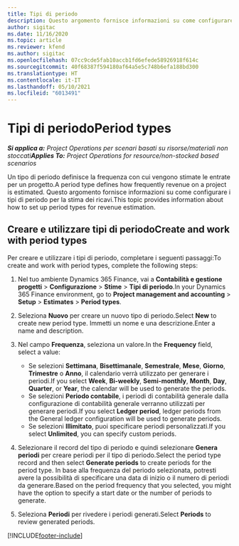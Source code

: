 ```yaml
---
title: Tipi di periodo
description: Questo argomento fornisce informazioni su come configurare i tipi di periodo per la stima dei ricavi.
author: sigitac
ms.date: 11/16/2020
ms.topic: article
ms.reviewer: kfend
ms.author: sigitac
ms.openlocfilehash: 07cc9cde5fab10accb1fd6efede58926918f614c
ms.sourcegitcommit: 40f68387f594180af64a5e5c748b6efa188bd300
ms.translationtype: HT
ms.contentlocale: it-IT
ms.lasthandoff: 05/10/2021
ms.locfileid: "6013491"
---
```

# <a name="period-types"></a><span data-ttu-id="a290b-103">Tipi di periodo</span><span class="sxs-lookup"><span data-stu-id="a290b-103">Period types</span></span>

<span data-ttu-id="a290b-104">_**Si applica a:** Project Operations per scenari basati su risorse/materiali non stoccati_</span><span class="sxs-lookup"><span data-stu-id="a290b-104">_**Applies To:** Project Operations for resource/non-stocked based scenarios_</span></span>

<span data-ttu-id="a290b-105">Un tipo di periodo definisce la frequenza con cui vengono stimate le entrate per un progetto.</span><span class="sxs-lookup"><span data-stu-id="a290b-105">A period type defines how frequently revenue on a project is estimated.</span></span> <span data-ttu-id="a290b-106">Questo argomento fornisce informazioni su come configurare i tipi di periodo per la stima dei ricavi.</span><span class="sxs-lookup"><span data-stu-id="a290b-106">This topic provides information about how to set up period types for revenue estimation.</span></span> 

## <a name="create-and-work-with-period-types"></a><span data-ttu-id="a290b-107">Creare e utilizzare tipi di periodo</span><span class="sxs-lookup"><span data-stu-id="a290b-107">Create and work with period types</span></span>
<span data-ttu-id="a290b-108">Per creare e utilizzare i tipi di periodo, completare i seguenti passaggi:</span><span class="sxs-lookup"><span data-stu-id="a290b-108">To create and work with period types, complete the following steps:</span></span>

1. <span data-ttu-id="a290b-109">Nel tuo ambiente Dynamics 365 Finance, vai a **Contabilità e gestione progetti** > **Configurazione** > **Stime** > **Tipi di periodo**.</span><span class="sxs-lookup"><span data-stu-id="a290b-109">In your Dynamics 365 Finance environment, go to **Project management and accounting** > **Setup** > **Estimates** > **Period types**.</span></span>
2. <span data-ttu-id="a290b-110">Seleziona **Nuovo** per creare un nuovo tipo di periodo.</span><span class="sxs-lookup"><span data-stu-id="a290b-110">Select **New** to create new period type.</span></span> <span data-ttu-id="a290b-111">Immetti un nome e una descrizione.</span><span class="sxs-lookup"><span data-stu-id="a290b-111">Enter a name and description.</span></span>
3. <span data-ttu-id="a290b-112">Nel campo **Frequenza**, seleziona un valore.</span><span class="sxs-lookup"><span data-stu-id="a290b-112">In the **Frequency** field, select a value:</span></span>

    - <span data-ttu-id="a290b-113">Se selezioni **Settimana**, **Bisettimanale**, **Semestrale**, **Mese**, **Giorno**, **Trimestre** o **Anno**, il calendario verrà utilizzato per generare i periodi.</span><span class="sxs-lookup"><span data-stu-id="a290b-113">If you select **Week**, **Bi-weekly**, **Semi-monthly**, **Month**, **Day**, **Quarter**, or **Year**, the calendar will be used to generate the periods.</span></span> 
    - <span data-ttu-id="a290b-114">Se selezioni **Periodo contabile**, i periodi di contabilità generale dalla configurazione di contabilità generale verranno utilizzati per generare periodi.</span><span class="sxs-lookup"><span data-stu-id="a290b-114">If you select **Ledger period**, ledger periods from the General ledger configuration will be used to generate periods.</span></span>
    - <span data-ttu-id="a290b-115">Se selezioni **Illimitato**, puoi specificare periodi personalizzati.</span><span class="sxs-lookup"><span data-stu-id="a290b-115">If you select **Unlimited**, you can specify custom periods.</span></span>
4. <span data-ttu-id="a290b-116">Selezionare il record del tipo di periodo e quindi selezionare **Genera periodi** per creare periodi per il tipo di periodo.</span><span class="sxs-lookup"><span data-stu-id="a290b-116">Select the period type record and then select **Generate periods** to create periods for the period type.</span></span> <span data-ttu-id="a290b-117">In base alla frequenza del periodo selezionata, potresti avere la possibilità di specificare una data di inizio o il numero di periodi da generare.</span><span class="sxs-lookup"><span data-stu-id="a290b-117">Based on the period frequency that you selected, you might have the option to specify a start date or the number of periods to generate.</span></span>
5. <span data-ttu-id="a290b-118">Seleziona **Periodi** per rivedere i periodi generati.</span><span class="sxs-lookup"><span data-stu-id="a290b-118">Select **Periods** to review generated periods.</span></span>



[!INCLUDE[footer-include](../includes/footer-banner.md)]